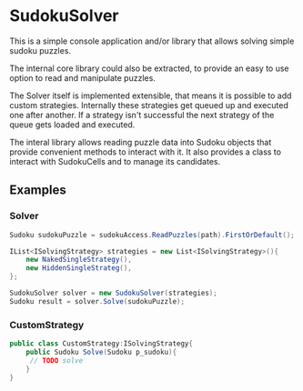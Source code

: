 # SudokuSolver
This is a simple console application and/or library that allows solving simple sudoku puzzles.

The internal core library could also be extracted, to provide an easy to use option to read and manipulate puzzles.

The Solver itself is implemented extensible, that means it is possible to add custom strategies.
Internally these strategies get queued up and executed one after another. If a strategy isn't successful the next strategy of the queue gets loaded and executed.

The interal library allows reading puzzle data into Sudoku objects that provide convenient methods to interact with it.
It also provides a class to interact with SudokuCells and to manage its candidates.

## Examples
### Solver
```csharp
Sudoku sudokuPuzzle = sudokuAccess.ReadPuzzles(path).FirstOrDefault();

IList<ISolvingStrategy> strategies = new List<ISolvingStrategy>(){
    new NakedSingleStrategy(),
    new HiddenSingleStrateg(),
};

SudokuSolver solver = new SudokuSolver(strategies);
Sudoku result = solver.Solve(sudokuPuzzle);
``` 
### CustomStrategy
```csharp
public class CustomStrategy:ISolvingStrategy{
    public Sudoku Solve(Sudoku p_sudoku){
     // TODO solve     
    }
}
``` 
